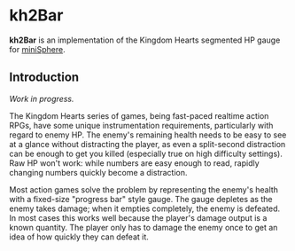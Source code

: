 kh2Bar
======

**kh2Bar** is an implementation of the Kingdom Hearts segmented HP gauge for
[miniSphere](https://github.com/fatcerberus/minisphere).

Introduction
------------

*Work in progress.*

The Kingdom Hearts series of games, being fast-paced realtime action RPGs, have
some unique instrumentation requirements, particularly with regard to enemy HP.
The enemy's remaining health needs to be easy to see at a glance without
distracting the player, as even a split-second distraction can be enough to get
you killed (especially true on high difficulty settings).  Raw HP won't work:
while numbers are easy enough to read, rapidly changing numbers quickly become
a distraction.

Most action games solve the problem by representing the enemy's health with a
fixed-size "progress bar" style gauge.  The gauge depletes as the enemy takes
damage; when it empties completely, the enemy is defeated.  In most cases this
works well because the player's damage output is a known quantity.  The player
only has to damage the enemy once to get an idea of how quickly they can defeat
it.
